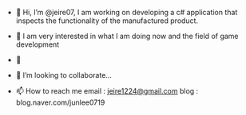 - 👋 Hi, I’m @jeire07,
I am working on developing a c# application that inspects the functionality of the manufactured product.

- 👀 I am very interested in what I am doing now and the field of game development

- 🌱 

- 💞️ I’m looking to collaborate...

- 📫 How to reach me
email : jeire1224@gmail.com
blog : blog.naver.com/junlee0719

<!---
jeire07/jeire07 is a ✨ special ✨ repository because its `README.md` (this file) appears on your GitHub profile.
You can click the Preview link to take a look at your changes.
--->
